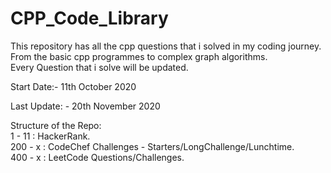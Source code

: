 # CPP_Code_Library
This repository has all the cpp questions that i solved in my coding journey.  
From the basic cpp programmes to complex graph algorithms.    
Every Question that i solve will be updated. 

Start Date:- 11th October 2020

Last Update: - 20th November 2020

Structure of the Repo:   
1 - 11 : HackerRank.      
200 - x : CodeChef Challenges - Starters/LongChallenge/Lunchtime.  
400 - x : LeetCode Questions/Challenges.  

